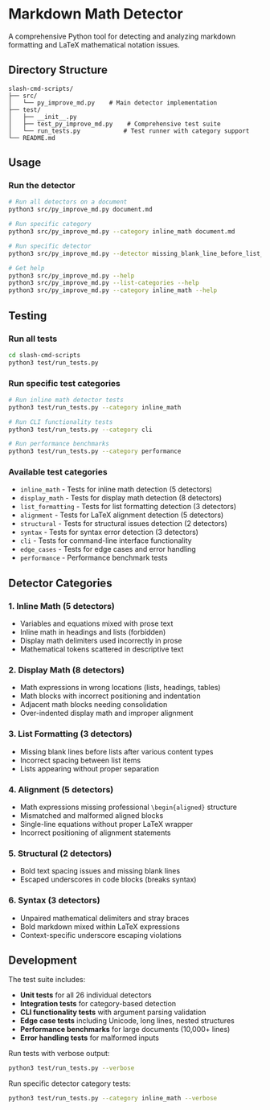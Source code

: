 # Markdown Math Detector

A comprehensive Python tool for detecting and analyzing markdown formatting and LaTeX mathematical notation issues.

## Directory Structure

```
slash-cmd-scripts/
├── src/
│   └── py_improve_md.py    # Main detector implementation
├── test/
│   ├── __init__.py
│   ├── test_py_improve_md.py    # Comprehensive test suite
│   └── run_tests.py            # Test runner with category support
└── README.md
```

## Usage

### Run the detector

```bash
# Run all detectors on a document
python3 src/py_improve_md.py document.md

# Run specific category
python3 src/py_improve_md.py --category inline_math document.md

# Run specific detector
python3 src/py_improve_md.py --detector missing_blank_line_before_list_items_after_text document.md

# Get help
python3 src/py_improve_md.py --help
python3 src/py_improve_md.py --list-categories --help
python3 src/py_improve_md.py --category inline_math --help
```

## Testing

### Run all tests
```bash
cd slash-cmd-scripts
python3 test/run_tests.py
```

### Run specific test categories
```bash
# Run inline math detector tests
python3 test/run_tests.py --category inline_math

# Run CLI functionality tests
python3 test/run_tests.py --category cli

# Run performance benchmarks
python3 test/run_tests.py --category performance
```

### Available test categories
- `inline_math` - Tests for inline math detection (5 detectors)
- `display_math` - Tests for display math detection (8 detectors)
- `list_formatting` - Tests for list formatting detection (3 detectors)
- `alignment` - Tests for LaTeX alignment detection (5 detectors)
- `structural` - Tests for structural issues detection (2 detectors)
- `syntax` - Tests for syntax error detection (3 detectors)
- `cli` - Tests for command-line interface functionality
- `edge_cases` - Tests for edge cases and error handling
- `performance` - Performance benchmark tests

## Detector Categories

### 1. Inline Math (5 detectors)
- Variables and equations mixed with prose text
- Inline math in headings and lists (forbidden)
- Display math delimiters used incorrectly in prose
- Mathematical tokens scattered in descriptive text

### 2. Display Math (8 detectors)
- Math expressions in wrong locations (lists, headings, tables)
- Math blocks with incorrect positioning and indentation
- Adjacent math blocks needing consolidation
- Over-indented display math and improper alignment

### 3. List Formatting (3 detectors)
- Missing blank lines before lists after various content types
- Incorrect spacing between list items
- Lists appearing without proper separation

### 4. Alignment (5 detectors)
- Math expressions missing professional `\begin{aligned}` structure
- Mismatched and malformed aligned blocks
- Single-line equations without proper LaTeX wrapper
- Incorrect positioning of alignment statements

### 5. Structural (2 detectors)
- Bold text spacing issues and missing blank lines
- Escaped underscores in code blocks (breaks syntax)

### 6. Syntax (3 detectors)
- Unpaired mathematical delimiters and stray braces
- Bold markdown mixed within LaTeX expressions
- Context-specific underscore escaping violations

## Development

The test suite includes:
- **Unit tests** for all 26 individual detectors
- **Integration tests** for category-based detection
- **CLI functionality tests** with argument parsing validation
- **Edge case tests** including Unicode, long lines, nested structures
- **Performance benchmarks** for large documents (10,000+ lines)
- **Error handling tests** for malformed inputs

Run tests with verbose output:
```bash
python3 test/run_tests.py --verbose
```

Run specific detector category tests:
```bash
python3 test/run_tests.py --category inline_math --verbose
```